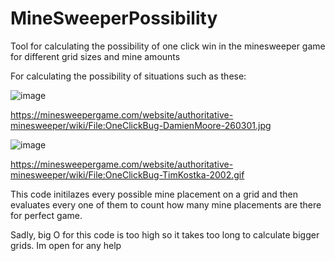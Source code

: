 # MineSweeperPossibility
Tool for calculating the possibility of one click win in the minesweeper game for different grid sizes and mine amounts

For calculating the possibility of situations such as these:

![image](https://user-images.githubusercontent.com/62616668/213732870-82c4baf8-897c-4df6-8166-567545713378.png)

https://minesweepergame.com/website/authoritative-minesweeper/wiki/File:OneClickBug-DamienMoore-260301.jpg

![image](https://user-images.githubusercontent.com/62616668/213733142-0427e4e3-8ee5-4864-bee8-a152127f7f54.png)

https://minesweepergame.com/website/authoritative-minesweeper/wiki/File:OneClickBug-TimKostka-2002.gif

This code initilazes every possible mine placement on a grid and then evaluates every one of them to count how many mine placements are there for perfect game.

Sadly, big O for this code is too high so it takes too long to calculate  bigger grids. Im open for any help
